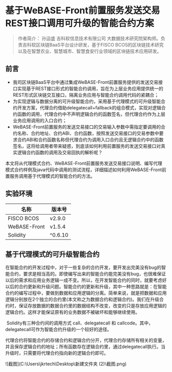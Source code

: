 # 基于WeBASE-Front前置服务发送交易REST接口调用可升级的智能合约方案

> 作者简介： 孙运盛 吉科软信息技术有限公司 大数据技术研究院架构师。负责吉科软区块链BaaS平台设计研发，基于FISCO BCOS的区块链技术研究以及在智慧农业、智慧城市、智慧食安行业领域的区块链技术应用研发。

## 前言

- 我司区块链BaaS平台中通过集成WeBASE-Front前置服务提供的发送交易接口实现基于REST接口形式的智能合约调用，旨在为上层业务应用提供统一的REST形式区块链交互接口，隔离业务应用与智能合约调用代码的紧耦合；
- 为实现逻辑与数据分离的可升级智能合约，采用基于代理模式的可升级智能合约开发方案，代理合约借助delegatecall+fallback的组合模式，实现对逻辑合约函数的调用，代理合约中不声明逻辑合约的函数签名，但代理合约作为上层业务应用调用的入口合约；
- WeBASE-Front前置服务的发送交易接口的交易输入参数中需指定要调用的合约名称、合约地址、合约ABI、合约函数，按照发送交易接口的交易参数中要求合约ABI和合约函数名称但代理合约为调用入口合约且无逻辑合约中的函数签名，这将给调用者带来疑惑，到底该如何利用前置服务的发送交易接口对真实逻辑合约函数的调用及交易回执的解析呢？

本文将从代理模式合约、WeBASE-Front前置服务发送交易接口说明、编写代理模式合约样例及java代码中调用的测试流程，详细描述如何利用WeBASE-Front前置服务调用基于代理模式的智能合约的方法。

## **实验环境**

| 名称         | 版本号  |
| ------------ | ------- |
| FISCO BCOS   | v2.9.0  |
| WeBASE-Front | v1.5.4  |
| Solidity     | ^0.6.10 |

## **基于代理模式的可升级智能合约**

​       在智能合约的开发过程中，对于一些复杂的合约开发，要开发出完美没有bug的智能合约，要求是相当高的。即使编写出来的智能合约能完美没有bug，也很难保证以后的需求和应用业务逻辑一成不变。所以，在开发智能合约的同时，就要考虑好以后的合约更新和升级问题。智能合约的更新和升级，其中一种思路就是：在智能合约的编写过程中，要做到数据和应用逻辑的分离。简单来说，就是把数据和应用逻辑分别放在2个独立的合约里(本文称之为数据合约和逻辑合约)。我们在升级合约时，保证存放数据的数据合约里的数据结构不改变，改变的只是存放应用逻辑的逻辑合约。这样才能保证原有的业务数据不被破坏和能够继续使用。

​       Solidity有三种合约间的调用方式 call、delegatecall 和 callcode。其中，delegatecall可作为智能合约升级的一个较好的途径。

​       代理合约将智能合约的存储合约和逻辑合约分开，代理合约存储所有相关的变量，并且保存逻辑合约的地址；所有函数存在逻辑合约里，通过delegatecall执行。当升级时，只需要将代理合约指向新的逻辑合约即可。

![截图](C:\Users\jkrtech\Desktop\新建文件夹 (2)\截图.png)

